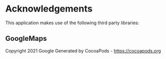 # Acknowledgements
This application makes use of the following third party libraries:

## GoogleMaps

Copyright 2021 Google
Generated by CocoaPods - https://cocoapods.org
